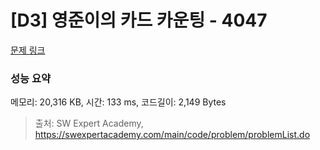 # [D3] 영준이의 카드 카운팅 - 4047 

[문제 링크](https://swexpertacademy.com/main/code/problem/problemDetail.do?contestProbId=AWIsY84KEPMDFAWN) 

### 성능 요약

메모리: 20,316 KB, 시간: 133 ms, 코드길이: 2,149 Bytes



> 출처: SW Expert Academy, https://swexpertacademy.com/main/code/problem/problemList.do